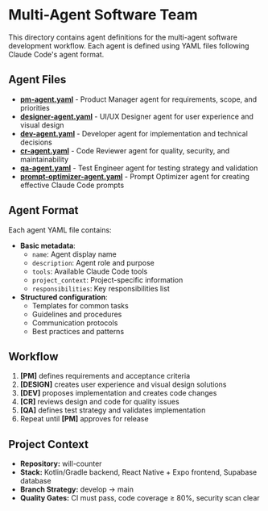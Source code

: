 # Multi-Agent Software Team

This directory contains agent definitions for the multi-agent software development workflow. Each agent is defined using YAML files following Claude Code's agent format.

## Agent Files

- **[pm-agent.yaml](./pm-agent.yaml)** - Product Manager agent for requirements, scope, and priorities
- **[designer-agent.yaml](./designer-agent.yaml)** - UI/UX Designer agent for user experience and visual design
- **[dev-agent.yaml](./dev-agent.yaml)** - Developer agent for implementation and technical decisions  
- **[cr-agent.yaml](./cr-agent.yaml)** - Code Reviewer agent for quality, security, and maintainability
- **[qa-agent.yaml](./qa-agent.yaml)** - Test Engineer agent for testing strategy and validation
- **[prompt-optimizer-agent.yaml](./prompt-optimizer-agent.yaml)** - Prompt Optimizer agent for creating effective Claude Code prompts

## Agent Format

Each agent YAML file contains:
- **Basic metadata**:
  - `name`: Agent display name
  - `description`: Agent role and purpose
  - `tools`: Available Claude Code tools
  - `project_context`: Project-specific information
  - `responsibilities`: Key responsibilities list
- **Structured configuration**:
  - Templates for common tasks
  - Guidelines and procedures
  - Communication protocols
  - Best practices and patterns

## Workflow

1. **[PM]** defines requirements and acceptance criteria
2. **[DESIGN]** creates user experience and visual design solutions
3. **[DEV]** proposes implementation and creates code changes
4. **[CR]** reviews design and code for quality issues
5. **[QA]** defines test strategy and validates implementation
6. Repeat until **[PM]** approves for release

## Project Context

- **Repository:** will-counter
- **Stack:** Kotlin/Gradle backend, React Native + Expo frontend, Supabase database
- **Branch Strategy:** develop → main
- **Quality Gates:** CI must pass, code coverage ≥ 80%, security scan clear